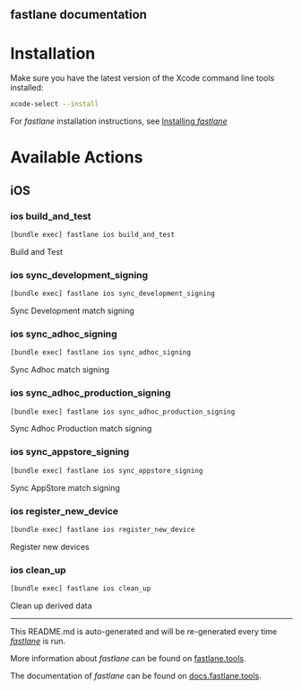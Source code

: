 fastlane documentation
----

# Installation

Make sure you have the latest version of the Xcode command line tools installed:

```sh
xcode-select --install
```

For _fastlane_ installation instructions, see [Installing _fastlane_](https://docs.fastlane.tools/#installing-fastlane)

# Available Actions

## iOS

### ios build_and_test

```sh
[bundle exec] fastlane ios build_and_test
```

Build and Test

### ios sync_development_signing

```sh
[bundle exec] fastlane ios sync_development_signing
```

Sync Development match signing

### ios sync_adhoc_signing

```sh
[bundle exec] fastlane ios sync_adhoc_signing
```

Sync Adhoc match signing

### ios sync_adhoc_production_signing

```sh
[bundle exec] fastlane ios sync_adhoc_production_signing
```

Sync Adhoc Production match signing

### ios sync_appstore_signing

```sh
[bundle exec] fastlane ios sync_appstore_signing
```

Sync AppStore match signing

### ios register_new_device

```sh
[bundle exec] fastlane ios register_new_device
```

Register new devices

### ios clean_up

```sh
[bundle exec] fastlane ios clean_up
```

Clean up derived data

----

This README.md is auto-generated and will be re-generated every time [_fastlane_](https://fastlane.tools) is run.

More information about _fastlane_ can be found on [fastlane.tools](https://fastlane.tools).

The documentation of _fastlane_ can be found on [docs.fastlane.tools](https://docs.fastlane.tools).
